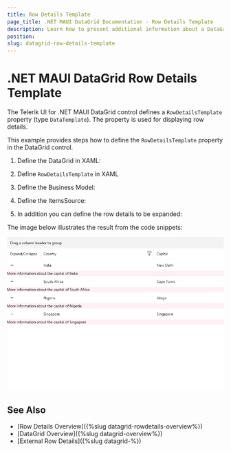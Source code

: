 ```yaml
---
title: Row Details Template
page_title: .NET MAUI DataGrid Documentation - Row Details Template
description: Learn how to present additional information about a DataGrid row by using the row details functionality.
position: 
slug: datagrid-row-details-template
---
```


# .NET MAUI DataGrid Row Details Template

The Telerik UI for .NET MAUI DataGrid control defines a `RowDetailsTemplate` property (type `DataTemplate`). The property is used for displaying row details. 



This example provides steps how to define the `RowDetailsTemplate` property in the DataGrid control.

1. Define the DataGrid in XAML:

<snippet id ='datagrid-rowdetails'/>

2. Define `RowDetailsTemplate` in XAML

<snippet id ='datagrid-rowdetails-template'/>

3. Define the Business Model:

<snippet id ='datagrid-business-model'/>

4. Define the ItemsSource:

<snippet id ='datagrid-items-source'/>

5. In addition you can define the row details to be expanded:

<snippet id ='datagrid-expand-rowdetails'/>


The image below illustrates the result from the code snippets:

![DataGrid RowDetailsTemplate](../row-details/images/datagrid-rowdetails-template.png)


## See Also

 - [Row Details Overview]({%slug datagrid-rowdetails-overview%})
 - [DataGrid Overview]({%slug datagrid-overview%})
 - [External Row Details]({%slug datagrid-%})

